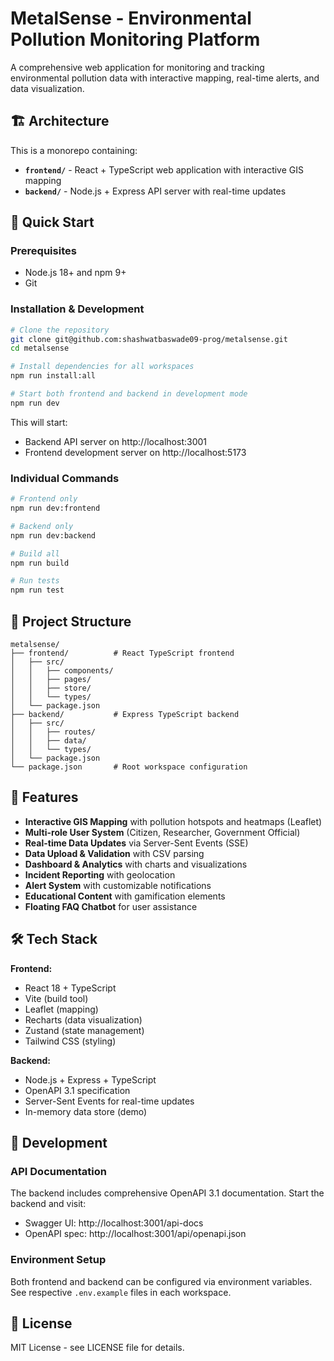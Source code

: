 # MetalSense - Environmental Pollution Monitoring Platform

A comprehensive web application for monitoring and tracking environmental pollution data with interactive mapping, real-time alerts, and data visualization.

## 🏗️ Architecture

This is a monorepo containing:

- **`frontend/`** - React + TypeScript web application with interactive GIS mapping
- **`backend/`** - Node.js + Express API server with real-time updates

## 🚀 Quick Start

### Prerequisites
- Node.js 18+ and npm 9+
- Git

### Installation & Development

```bash
# Clone the repository
git clone git@github.com:shashwatbaswade09-prog/metalsense.git
cd metalsense

# Install dependencies for all workspaces
npm run install:all

# Start both frontend and backend in development mode
npm run dev
```

This will start:
- Backend API server on http://localhost:3001
- Frontend development server on http://localhost:5173

### Individual Commands

```bash
# Frontend only
npm run dev:frontend

# Backend only 
npm run dev:backend

# Build all
npm run build

# Run tests
npm run test
```

## 📁 Project Structure

```
metalsense/
├── frontend/          # React TypeScript frontend
│   ├── src/
│   │   ├── components/
│   │   ├── pages/
│   │   ├── store/
│   │   └── types/
│   └── package.json
├── backend/           # Express TypeScript backend
│   ├── src/
│   │   ├── routes/
│   │   ├── data/
│   │   └── types/
│   └── package.json
└── package.json       # Root workspace configuration
```

## 🎯 Features

- **Interactive GIS Mapping** with pollution hotspots and heatmaps (Leaflet)
- **Multi-role User System** (Citizen, Researcher, Government Official)
- **Real-time Data Updates** via Server-Sent Events (SSE)
- **Data Upload & Validation** with CSV parsing
- **Dashboard & Analytics** with charts and visualizations
- **Incident Reporting** with geolocation
- **Alert System** with customizable notifications
- **Educational Content** with gamification elements
- **Floating FAQ Chatbot** for user assistance

## 🛠️ Tech Stack

**Frontend:**
- React 18 + TypeScript
- Vite (build tool)
- Leaflet (mapping)
- Recharts (data visualization)
- Zustand (state management)
- Tailwind CSS (styling)

**Backend:**
- Node.js + Express + TypeScript
- OpenAPI 3.1 specification
- Server-Sent Events for real-time updates
- In-memory data store (demo)

## 🔧 Development

### API Documentation
The backend includes comprehensive OpenAPI 3.1 documentation. Start the backend and visit:
- Swagger UI: http://localhost:3001/api-docs
- OpenAPI spec: http://localhost:3001/api/openapi.json

### Environment Setup
Both frontend and backend can be configured via environment variables. See respective `.env.example` files in each workspace.

## 📄 License

MIT License - see LICENSE file for details.
